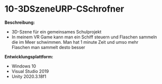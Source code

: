 # 10-3DSzeneURP-CSchrofner

**Beschreibung:**
+ 3D-Szene für ein gemeinsames Schulprojekt 
+ In meinem VR Game kann man ein Schiff steuern und Flaschen sammeln die im Meer schwimmen. Man hat 1 minute Zeit und umso mehr Flaschen man sammelt desto besser

**Entwicklungsplattform:**
+ Windows 10
+ Visual Studio 2019
+ Unity 2020.3.18f1
